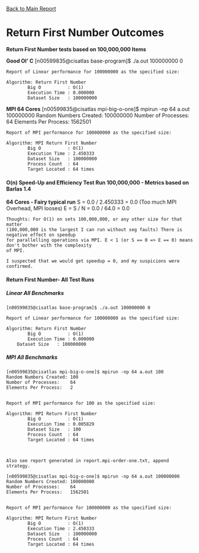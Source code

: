 [Back to Main Report](./discussion.md)

# Return First Number Outcomes
**Return First Number tests based on 100,000,000 Items**

**Good Ol' C**
	[n00599835@cisatlas base-program]$ ./a.out 100000000 0

	Report of Linear performance for 100000000 as the specified size:

	Algorithm: Return First Number
			Big O          : O(1)
			Execution Time : 0.000000
			Dataset Size   : 100000000

**MPI 64 Cores**
	[n00599835@cisatlas mpi-big-o-one]$ mpirun -np 64 a.out 100000000
	Random Numbers Created: 100000000
	Number of Processes:    64
	Elements Per Process:   1562501


	Report of MPI performance for 100000000 as the specified size:

	Algorithm: MPI Return First Number
			Big O          : O(1)
			Execution Time : 2.450333
			Dataset Size   : 100000000
			Process Count  : 64
			Target Located : 64 times

#### O(n) Speed-Up and Efficiency Test Run 100,000,000 - Metrics based on Barlas 1.4

**64 Cores - Fairy typical run**
	S = 0.0 / 2.450333 = 0.0 (Too much MPI Overhead, MPI looses)
	E = S / N = 0.0 / 64.0 = 0.0

	Thoughts: For O(1) on sets 100,000,000, or any other size for that matter
	(100,000,000 is the largest I can run without seg faults) There is negative effect on speedup 
	for parallelling operations via MPI. E < 1 (or S == 0 => E == 0) means don't bother with the complexity
	of MPI.

	I suspected that we would get speedup = 0, and my suspicions were confirmed.

#### Return First Number- All Test Runs
	
##### Linear All Benchmarks

	[n00599835@cisatlas base-program]$ ./a.out 100000000 0

	Report of Linear performance for 100000000 as the specified size:

	Algorithm: Return First Number
			Big O          : O(1)
			Execution Time : 0.000000
        Dataset Size   : 100000000

##### MPI All Benchmarks

	[n00599835@cisatlas mpi-big-o-one]$ mpirun -np 64 a.out 100
	Random Numbers Created: 100
	Number of Processes:    64
	Elements Per Process:   2


	Report of MPI performance for 100 as the specified size:

	Algorithm: MPI Return First Number
			Big O          : O(1)
			Execution Time : 0.005829
			Dataset Size   : 100
			Process Count  : 64
			Target Located : 64 times



	Also see report generated in report.mpi-order-one.txt, append strategy.

	[n00599835@cisatlas mpi-big-o-one]$ mpirun -np 64 a.out 100000000
	Random Numbers Created: 100000000
	Number of Processes:    64
	Elements Per Process:   1562501


	Report of MPI performance for 100000000 as the specified size:

	Algorithm: MPI Return First Number
			Big O          : O(1)
			Execution Time : 2.450333
			Dataset Size   : 100000000
			Process Count  : 64
			Target Located : 64 times
